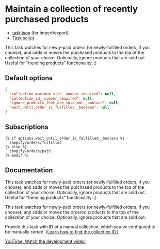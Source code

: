 # Maintain a collection of recently purchased products

* [task.json](../../tasks/maintain-a-collection-of-recently-purchased-products.json) (for import/export)
* [Task script](./script.liquid)

This task watches for newly-paid orders (or newly-fulfilled orders, if you choose), and adds or moves the purchased products to the top of the collection of your choice. Optionally, ignore products that are sold out. Useful for "trending products" functionality. :)

## Default options

```json
{
  "collection_maximum_size__number_required": null,
  "collection_id__number_required": null,
  "ignore_products_that_are_sold_out__boolean": null,
  "wait_until_order_is_fulfilled__boolean": null
}
```

## Subscriptions

```liquid
{% if options.wait_until_order_is_fulfilled__boolean %}
  shopify/orders/fulfilled
{% else %}
  shopify/orders/paid
{% endif %}
```

## Documentation

This task watches for newly-paid orders (or newly-fulfilled orders, if you choose), and adds or moves the purchased products to the top of the collection of your choice. Optionally, ignore products that are sold out. Useful for "trending products" functionality. :)

This task watches for newly-paid orders (or newly-fulfilled orders, if you choose), and adds or moves the ordered products to the top of the collection of your choice. Optionally, ignore products that are sold out.

Provide this task with ID of a manual collection, which you've configured to be manually sorted. ([Learn how to find the collection ID.](https://help.usemechanic.com/en/articles/2946120-how-do-i-find-an-id-for-a-product-collection-order-or-something-else))

[YouTube: Watch the development video!](https://youtu.be/89rxU1D5tFM)
